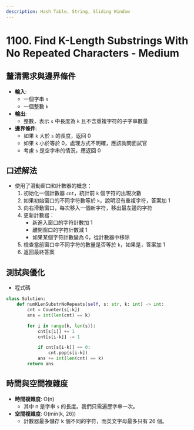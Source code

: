 ```yaml
---
description: Hash Table, String, Sliding Window
---
```


# 1100. Find K-Length Substrings With No Repeated Characters - Medium

## 釐清需求與邊界條件

* **輸入**:
  * 一個字串 `s`
  * 一個整數 `k`
* **輸出**:
  * 整數，表示 `s` 中長度為 `k` 且不含重複字符的子字串數量
* **邊界條件**:
  * 如果 `k` 大於 `s` 的長度，返回 0
  * 如果 `k` 小於等於 0，處理方式不明確，應該詢問面試官
  * 考慮 `s` 是空字串的情況，應返回 0

## 口述解法

* 使用了滑動窗口和計數器的概念：
  1. 初始化一個計數器 `cnt`，統計前 `k` 個字符的出現次數
  2. 如果初始窗口的不同字符數等於 `k`，說明沒有重複字符，答案加 1
  3. 向右滑動窗口，每次移入一個新字符，移出最左邊的字符
  4. 更新計數器：
     * 新進入窗口的字符計數加 1
     * 離開窗口的字符計數減 1
     * 如果某個字符計數變為 0，從計數器中移除
  5. 檢查當前窗口中不同字符的數量是否等於 `k`，如果是，答案加 1
  6. 返回最終答案

## 測試與優化

* 程式碼

```python
class Solution:
    def numKLenSubstrNoRepeats(self, s: str, k: int) -> int:
        cnt = Counter(s[:k])
        ans = int(len(cnt) == k)

        for i in range(k, len(s)):
            cnt[s[i]] += 1
            cnt[s[i-k]] -= 1

            if cnt[s[i-k]] == 0:
                cnt.pop(s[i-k])
            ans += int(len(cnt) == k)
        return ans
```

## 時間與空間複雜度

* **時間複雜度**: O(n)
  * 其中 n 是字串 `s` 的長度。我們只需遍歷字串一次。
* **空間複雜度**: O(min(k, 26))
  * 計數器最多儲存 k 個不同的字符，而英文字母最多只有 26 個。
